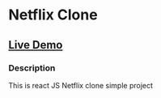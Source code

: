 # Netflix Clone

## [Live Demo](https://netflix-clone-66145.web.app/)

### Description

This is react JS Netflix clone simple project

